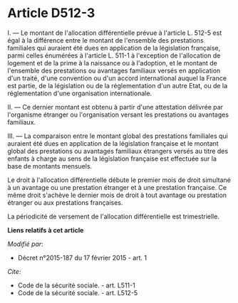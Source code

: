 # Article D512-3

I. ― Le montant de l'allocation différentielle prévue à l'article L. 512-5 est égal à la différence entre le montant de
l'ensemble des prestations familiales qui auraient été dues en application de la législation française, parmi celles
énumérées à l'article L. 511-1 à l'exception de l'allocation de logement et de la prime à la naissance ou à l'adoption, et le
montant de l'ensemble des prestations ou avantages familiaux versés en application d'un traité, d'une convention ou d'un
accord international auquel la France est partie, de la législation ou de la réglementation d'un autre Etat, ou de la
réglementation d'une organisation internationale. 

II. ― Ce dernier montant est obtenu à partir d'une attestation délivrée par l'organisme étranger ou l'organisation versant
les prestations ou avantages familiaux. 

III. ― La comparaison entre le montant global des prestations familiales qui auraient été dues en application de la
législation française et le montant global des prestations ou avantages familiaux étrangers versés au titre des enfants à
charge au sens de la législation française est effectuée sur la base de montants mensuels. 

Le droit à l'allocation différentielle débute le premier mois de droit simultané à un avantage ou une prestation étranger et
à une prestation française. Ce même droit s'achève le dernier mois de droit à tout avantage ou prestation étranger ou aux
prestations françaises. 

La périodicité de versement de l'allocation différentielle est trimestrielle.

**Liens relatifs à cet article**

_Modifié par_:

  - Décret n°2015-187 du 17 février 2015 - art. 1

_Cite_:

  - Code de la sécurité sociale. - art. L511-1
  - Code de la sécurité sociale. - art. L512-5
